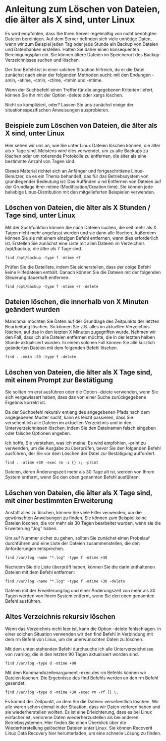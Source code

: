 # Anleitung zum Löschen von Dateien, die älter als X sind, unter Linux

Es wird empfohlen, dass Sie Ihren Server regelmäßig von nicht benötigten Dateien bereinigen. Auf dem Server befinden sich viele unnötige Daten, 
wenn wir zum Beispiel jeden Tag oder jede Stunde ein Backup von Dateien und Datenbanken erstellen. Halten Sie daher einen konsequenten Bereinigungsplan ein. 
Sie können ältere Dateien im Speicherort des Backup-Verzeichnisses suchen und löschen.

Der find Befehl ist in einer solchen Situation hilfreich, da er die Datei zunächst nach einer der folgenden Methoden sucht: mit den Endungen -amin, 
-atime, -cmin, -ctime, -mmin und -mtime.

Wenn der Suchbefehl einen Treffer für die angegebenen Kriterien liefert, können Sie ihn mit der Option -delete oder xargs löschen.

Nicht so kompliziert, oder? Lassen Sie uns zunächst einige der situationsspezifischen Anweisungen ausprobieren.

## Beispiele zum Löschen von Dateien, die älter als X sind, unter Linux

Hier sehen wir uns an, wie Sie unter Linux Dateien löschen können, die älter als x Tage sind. Meistens wird dies verwendet, um zu alte Backups zu löschen oder um rotierende 
Protokolle zu entfernen, die älter als eine bestimmte Anzahl von Tagen sind.

Dieses Material richtet sich an Anfänger und fortgeschrittene Linux-Benutzer, da es ein Thema behandelt, das für das Betriebssystem von grundlegender Bedeutung ist: Das Auffinden u
nd Entfernen von Dateien auf der Grundlage ihrer mtime (Modification/Creation time). Sie können jede beliebige Linux-Distribution mit den mitgelieferten Beispielen verwenden.

## Löschen von Dateien, die älter als X Stunden / Tage sind, unter Linux

Mit der Suchfunktion können Sie nach Dateien suchen, die seit mehr als X Tagen nicht mehr angefasst wurden und sie dann alle löschen. Außerdem können Sie sie mit einem einzigen Befehl entfernen, wenn dies erforderlich ist.
Erstellen Sie zunächst eine Liste mit allen Dateien im Verzeichnis /opt/backup, die älter als 7 Tage sind.
```
find /opt/backup -type f -mtime +7
```
Prüfen Sie die Dateiliste, indem Sie sicherstellen, dass der obige Befehl keine Hilfedateien enthält. Danach können Sie die Dateien mit der folgenden Steuerung dauerhaft entfernen.
```
find /opt/backup -type f -mtime +7 -delete
```
## Dateien löschen, die innerhalb von X Minuten geändert wurden

Manchmal möchten Sie Daten auf der Grundlage des Zeitpunkts der letzten Bearbeitung löschen. So können Sie z.B. alles im aktuellen Verzeichnis löschen, auf das in den letzten X Minuten zugegriffen wurde.
Nehmen wir den Fall, dass ich alle Dateien entfernen möchte, die in der letzten halben Stunde aktualisiert wurden. In einem solchen Fall können Sie alle kürzlich geänderten Dateien mit dem folgenden Befehl löschen.
```
find . -mmin -30 -type f -delete
```
## Löschen von Dateien, die älter als X Tage sind, mit einem Prompt zur Bestätigung

Sie sollten rm erst ausführen oder die Option -delete verwenden, wenn Sie sich vergewissert haben, dass das von einer Suche zurückgegebene Ergebnis korrekt ist.

Da der Suchbefehl rekursiv entlang des angegebenen Pfads nach dem angegebenen Muster sucht, kann es leicht passieren, dass Sie versehentlich alle Dateien im aktuellen Verzeichnis und in den Unterverzeichnissen löschen, indem Sie den Dateinamen falsch eingeben oder falsche Optionen angeben.

Ich hoffe, Sie verstehen, was ich meine. Es wird empfohlen, -print zu verwenden, um die Ausgabe zu überprüfen, bevor Sie den folgenden Befehl ausführen, der Sie vor dem Löschen der Datei zur Bestätigung auffordert.
```
find . -atime +30 -exec rm -i {} \; -print
```
Dateien, deren Änderungszeit mehr als 30 Tage alt ist, werden von Ihrem System entfernt, wenn Sie den oben genannten Befehl ausführen.

## Löschen von Dateien, die älter als X Tage sind, mit einer bestimmten Erweiterung

Anstatt alles zu löschen, können Sie viele Filter verwenden, um die gewünschten Anweisungen zu finden. Sie können zum Beispiel keine Dateien löschen, die vor mehr als 30 Tagen bearbeitet wurden, wenn sie die Erweiterung ".log" haben.

Um auf Nummer sicher zu gehen, sollten Sie zunächst einen Probelauf durchführen und eine Liste der Dateien zusammenstellen, die den Anforderungen entsprechen.
```
find /var/log -name "*.log" -type f -mtime +30
```
Nachdem Sie die Liste überprüft haben, können Sie die darin enthaltenen Dateien mit dem Befehl entfernen:
```
find /var/log -name "*.log" -type f -mtime +30 -delete
```
Dateien mit der Erweiterung.log und einer Änderungszeit von mehr als 30 Tagen werden von Ihrem System entfernt, wenn Sie den oben genannten Befehl ausführen.

## Altes Verzeichnis rekursiv löschen

Wenn das Verzeichnis nicht leer ist, kann die Option -delete fehlschlagen. In einer solchen Situation verwenden wir den find Befehl in Verbindung mit dem rm Befehl von Linux, um die unerwünschten Daten zu löschen.

Mit dem unten stehenden Befehl durchsuche ich alle Unterverzeichnisse von /var/log, die in den letzten 90 Tagen aktualisiert worden sind.
```
find /var/log -type d -mtime +90
```
Mit dem Kommandozeilenargument -exec des rm Befehls können wir Dateien löschen. Die Ergebnisse des find Befehls werden an den rm Befehl gesendet.
```
find /var/log -type d -mtime +30 -exec rm -rf {} \;
```
Es kommt der Zeitpunkt, an dem Sie die Dateien versehentlich löschen. Wir alle waren schon einmal in der Situation, dass wir Daten verloren haben und sie wiederherstellen wollten. Es ist eine Erleichterung, dass es bei Linux einfacher ist, verlorene Daten wiederherzustellen als bei anderen Betriebssystemen. Hier finden Sie einen Überblick über die Wiederherstellung gelöschter Dateien unter Linux. Sie können Recoverit Linux Data Recovery hier herunterladen, um eine schnelle Lösung zu finden.


